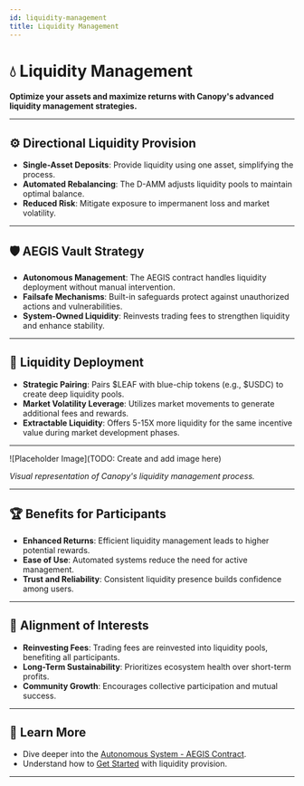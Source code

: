 ```yaml
---
id: liquidity-management
title: Liquidity Management
---
```


# 💧 Liquidity Management

**Optimize your assets and maximize returns with Canopy's advanced liquidity management strategies.**

---

## ⚙️ **Directional Liquidity Provision**

- **Single-Asset Deposits**: Provide liquidity using one asset, simplifying the process.
- **Automated Rebalancing**: The D-AMM adjusts liquidity pools to maintain optimal balance.
- **Reduced Risk**: Mitigate exposure to impermanent loss and market volatility.

---

## 🛡️ **AEGIS Vault Strategy**

- **Autonomous Management**: The AEGIS contract handles liquidity deployment without manual intervention.
- **Failsafe Mechanisms**: Built-in safeguards protect against unauthorized actions and vulnerabilities.
- **System-Owned Liquidity**: Reinvests trading fees to strengthen liquidity and enhance stability.

---

## 🔄 **Liquidity Deployment**

- **Strategic Pairing**: Pairs $LEAF with blue-chip tokens (e.g., $USDC) to create deep liquidity pools.
- **Market Volatility Leverage**: Utilizes market movements to generate additional fees and rewards.
- **Extractable Liquidity**: Offers 5-15X more liquidity for the same incentive value during market development phases.

---

![Placeholder Image](TODO: Create and add image here)

*Visual representation of Canopy's liquidity management process.*

---

## 🏆 **Benefits for Participants**

- **Enhanced Returns**: Efficient liquidity management leads to higher potential rewards.
- **Ease of Use**: Automated systems reduce the need for active management.
- **Trust and Reliability**: Consistent liquidity presence builds confidence among users.

---

## 🤝 **Alignment of Interests**

- **Reinvesting Fees**: Trading fees are reinvested into liquidity pools, benefiting all participants.
- **Long-Term Sustainability**: Prioritizes ecosystem health over short-term profits.
- **Community Growth**: Encourages collective participation and mutual success.

---

## 📖 **Learn More**

- Dive deeper into the [Autonomous System - AEGIS Contract](../autonomous-system-aegis-contract/autonomous-nature-and-decision-making.md).
- Understand how to [Get Started](../getting-started/for-liquidity-providers.md) with liquidity provision.

---

